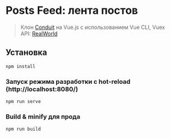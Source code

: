 # Posts Feed: лента постов

> Клон [Conduit](https://conduit.realworld.how) на Vue.js с использованием Vue CLI, Vuex  
> API: [RealWorld](https://realworld-docs.netlify.app/docs/specs/frontend-specs/api)

## Установка
```
npm install
```

### Запуск режима разработки с hot-reload (http://localhost:8080/)
```
npm run serve
```

### Build & minify для прода
```
npm run build
```

